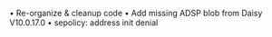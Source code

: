 




• Re-organize & cleanup code
• Add missing ADSP blob from Daisy V10.0.17.0
• sepolicy: address init denial
